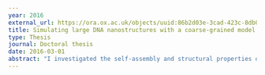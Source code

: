 ```yaml
---
year: 2016
external_url: https://ora.ox.ac.uk/objects/uuid:86b2d03e-3cad-423c-8db0-3d56c65ccc20
title: Simulating large DNA nanostructures with a coarse-grained model
type: Thesis
journal: Doctoral thesis
date: 2016-03-01
abstract: "I investigated the self-assembly and structural properties of DNA origamis, which are large-scale DNA nanostructures comprising thousands of DNA base pairs, using oxDNA."
---
```

